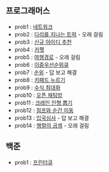 ## 프로그래머스
- prob1 : [네트워크](https://github.com/zz9z9/algorithm-practice/tree/master/src/programmers/prob1)
- prob2 : [다리를 지나는 트럭](https://github.com/zz9z9/algorithm-practice/tree/master/src/programmers/prob2) - 오래 걸림 
- prob3 : [신규 아이디 추천](https://github.com/zz9z9/algorithm-practice/tree/master/src/programmers/prob3)
- prob4 : [카펫](https://github.com/zz9z9/algorithm-practice/tree/master/src/programmers/prob4)
- prob5 : [여행경로](https://github.com/zz9z9/algorithm-practice/tree/master/src/programmers/prob5) - 오래 걸림 
- prob6 : [이중우선순위큐](https://github.com/zz9z9/algorithm-practice/tree/master/src/programmers/prob6)
- prob7 : [순위](https://github.com/zz9z9/algorithm-practice/tree/master/src/programmers/prob7) - 답 보고 해결 
- prob8 : [키패드 누르기](https://github.com/zz9z9/algorithm-practice/tree/master/src/programmers/prob8)
- prob9 : [수식 최대화](https://github.com/zz9z9/algorithm-practice/tree/master/src/programmers/prob9)
- prob10 : [오픈 채팅방](https://github.com/zz9z9/algorithm-practice/tree/master/src/programmers/prob10)
- prob11 : [크레인 인형 뽑기](https://github.com/zz9z9/algorithm-practice/tree/master/src/programmers/prob11)
- prob12 : [점프와 순간 이동](https://github.com/zz9z9/algorithm-practice/tree/master/src/programmers/prob12)
- prob13 : [입국심사](https://github.com/zz9z9/algorithm-practice/tree/master/src/programmers/prob13) - 답 보고 해결 
- prob14 : [행렬의 곱셈](https://github.com/zz9z9/algorithm-practice/tree/master/src/programmers/prob14) - 오래 걸림 

## 백준
- prob1 : [프린터큐](https://www.acmicpc.net/problem/1966)